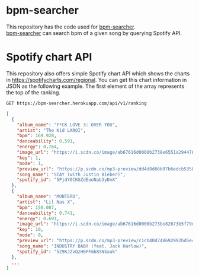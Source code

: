 # bpm-searcher
This repository has the code used for [bpm-searcher](https://bpm-searcher.herokuapp.com/).  
[bpm-searcher](https://bpm-searcher.herokuapp.com/) can search bpm of a given song by querying Spotify API.  

# Spotify chart API
This repository also offers simple Spotify chart API which shows the charts in https://spotifycharts.com/regional.
You can get this chart information in JSON as the following example.
The first element of the array represents the top of the ranking.
```
GET https://bpm-searcher.herokuapp.com/api/v1/ranking
```

```json
[
  {
    "album_name": "F*CK LOVE 3: OVER YOU",
    "artist": "The Kid LAROI",
    "bpm": 169.928,
    "danceability": 0.591,
    "energy": 0.764,
    "image_url": "https://i.scdn.co/image/ab67616d0000b2738e6551a2944764bc8e33a960",
    "key": 1,
    "mode": 1,
    "preview_url": "https://p.scdn.co/mp3-preview/dd4d8d66b97b6edcb5358135e72620715e1449f9?cid=12f045556f09486ba2ca641e0f062fa0",
    "song_name": "STAY (with Justin Bieber)",
    "spotify_id": "5PjdY0CKGZdEuoNab3yDmX"
  },
  {
    "album_name": "MONTERO",
    "artist": "Lil Nas X",
    "bpm": 150.087,
    "danceability": 0.741,
    "energy": 0.691,
    "image_url": "https://i.scdn.co/image/ab67616d0000b273be82673b5f79d9658ec0a9fd",
    "key": 10,
    "mode": 0,
    "preview_url": "https://p.scdn.co/mp3-preview/c1cb40d748692992bd5e476fc17ffe16f31016e3?cid=12f045556f09486ba2ca641e0f062fa0",
    "song_name": "INDUSTRY BABY (feat. Jack Harlow)",
    "spotify_id": "5Z9KJZvQzH6PFmb8SNkxuk"
  },
  ...
]
```